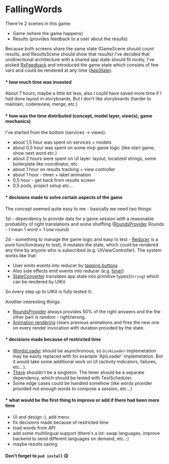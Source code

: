 # FallingWords

There're 2 scenes in this game:
 - Game (where the game happens)
 - Results (provides feedback to a user about the results)
 
 Because both screens share the same state (GameScene should count results, and ResultsScene should show that results) I've decided that unidirectional architecture with a shared app state should fit nicely, I've picked [RxFeedback](https://github.com/NoTests/RxFeedback.swift) and introduced the game state which consists of few vars and could be rendered at any time ([AppState](https://github.com/AlexShubin/FallingWords/blob/3123a5017fb103b43c78a285182d0782fe95c1ac/FallingWords/AppState/AppState.swift#L8)).
 
#### * how much time was invested
About 7 hours, maybe a little bit less, also I could have saved more time if I had done layout in storyboards.
But I don't like storyboards (harder to maintain, codereview, merge, etc.)
#### * how was the time distributed (concept, model layer, view(s), game mechanics)
I've started from the bottom (services -> views):
- about 1,5 hour was spent on services + models
- about 0,5 hour was spent on some mvp game logic (like start game, show next word etc.)
- about 2 hours were spent on UI layer: layout, localized strings, some boilerplate like coordinator, etc.
- about 1 hour on results tracking + view controller
- about 1 hour  - timer + label animation
- 0,5 hour - get back from results screen
- 0,5 pods, project setup etc...
#### * decisions made to solve certain aspects of the game
The concept seemed quite easy to me - basically we need two things:

1st - dependency to provide data for a game session with a reasonable probability of right translations and some shuffling ([RoundsProvider](https://github.com/AlexShubin/FallingWords/blob/3123a5017fb103b43c78a285182d0782fe95c1ac/FallingWords/Services/RoundsDataProvider.swift) Rounds - I mean 1 word = 1 one round)

2d - something to manage the game logic and easy to test - [Reducer](https://github.com/AlexShubin/FallingWords/blob/3123a5017fb103b43c78a285182d0782fe95c1ac/FallingWords/AppState/AppState.swift#L65) is a pure function(easy to test), it mutates the state, which could be rendered any time by anyone who is subscribed (e.g. UIViewController). The system works like that:

- User emits events into reducer by [tapping buttons](https://github.com/AlexShubin/FallingWords/blob/3123a5017fb103b43c78a285182d0782fe95c1ac/FallingWords/Scenes/GameScene/GameViewController.swift#L147)
- Also side effects emit events into reducer (e.g. [timer](https://github.com/AlexShubin/FallingWords/blob/3123a5017fb103b43c78a285182d0782fe95c1ac/FallingWords/AppState/SideEffects.swift#L59))
- [StateConverter](https://github.com/AlexShubin/FallingWords/blob/3123a5017fb103b43c78a285182d0782fe95c1ac/FallingWords/Scenes/ResultsScene/ResultsViewStateConverter.swift) translates app state into primitive types(`String`) which can be rendered by UIKit.

So every step up to UIKit is fully tested 🤓.

Another interesting things:

- [RoundsProvider](https://github.com/AlexShubin/FallingWords/blob/3123a5017fb103b43c78a285182d0782fe95c1ac/FallingWords/Services/RoundsDataProvider.swift) always provides 50% of the right answers and the the other part is random - right/wrong.
- [Animation rendering](https://github.com/AlexShubin/FallingWords/blob/3123a5017fb103b43c78a285182d0782fe95c1ac/FallingWords/Scenes/GameScene/GameViewController.swift#L104) clears previous animations and fires the new one on every render invocation with duration provided by the state.
#### * decisions made because of restricted time
- [WordsLoader](https://github.com/AlexShubin/FallingWords/blob/3123a5017fb103b43c78a285182d0782fe95c1ac/FallingWords/Services/TranslatedWordsLoader.swift) should be asynchronous, so `DiskLoader` implemetation may be easily replaced with for example 'ApiLoader' implemetation. But it would take some additional work on UI (activity indicators, failures, etc...).
- [There](https://github.com/AlexShubin/FallingWords/blob/3123a5017fb103b43c78a285182d0782fe95c1ac/FallingWords/AppState/SideEffects.swift#L61) shouldn't be a singleton. The timer should be a separate dependency, which should be tested with TestScheduler.
- Some edge cases could be handled somehow (like words provider provided not enough words to compose a session, etc...)
#### * what would be the first thing to improve or add if there had been more time
- UI and design :), add menu
- fix decisions made because of restricted time
- load words from API
- add some multilingual support (there's a lot: swap languages, improve backend to send different languages on demand, etc...)
- maybe results saving


#### Don't forget to `pod install` 😉
